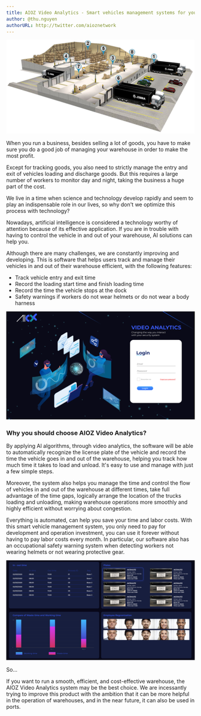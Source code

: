 ```yaml
---
title: AIOZ Video Analytics - Smart vehicles management systems for your warehouse
author: @thu.nguyen
authorURL: http://twitter.com/aioznetwork
---
```

![assets/2021-05-14-AIOZ-Video-Analytics/warehouse.jpg](assets/2021-05-14-AIOZ-Video-Analytics/warehouse.jpg)
<!--truncate-->
When you run a business, besides selling a lot of goods, you have to make sure you do a good job of managing your warehouse in order to make the most profit.

Except for tracking goods, you also need to strictly manage the entry and exit of vehicles loading and discharge goods. But this requires a large number of workers to monitor day and night, taking the business a huge part of the cost.

We live in a time when science and technology develop rapidly and seem to play an indispensable role in our lives, so why don't we optimize this process with technology?

Nowadays, artificial intelligence is considered a technology worthy of attention because of its effective application. If you are in trouble with having to control the vehicle in and out of your warehouse, AI solutions can help you.

Although there are many challenges, we are constantly improving and developing. This is software that helps users track and manage their vehicles in and out of their warehouse efficient, with the following features:
- Track vehicle entry and exit time
- Record the loading start time and finish loading time
- Record the time the vehicle stops at the dock 
- Safety warnings if workers do not wear helmets or do not wear a body harness 

![assets/2021-05-14-AIOZ-Video-Analytics/Selection_03.png](assets/2021-05-14-AIOZ-Video-Analytics/Selection_03.png)

### Why you should choose AIOZ Video Analytics?

By applying AI algorithms, through video analytics, the software will be able to automatically recognize the license plate of the vehicle and record the time the vehicle goes in and out of the warehouse, helping you track how much time it takes to load and unload. It's easy to use and manage with just a few simple steps.

Moreover, the system also helps you manage the time and control the flow of vehicles in and out of the warehouse at different times, take full advantage of the time gaps, logically arrange the location of the trucks loading and unloading, making warehouse operations more smoothly and highly efficient without worrying about congestion.

Everything is automated, can help you save your time and labor costs. With this smart vehicle management system, you only need to pay for development and operation investment, you can use it forever without having to pay labor costs every month. In particular, our software also has an occupational safety warning system when detecting workers not wearing helmets or not wearing protective gear.

![assets/2021-05-14-AIOZ-Video-Analytics/Selection_4.png](assets/2021-05-14-AIOZ-Video-Analytics/Selection_4.png)

So...

If you want to run a smooth, efficient, and cost-effective warehouse, the AIOZ Video Analytics system may be the best choice. We are incessantly trying to improve this product with the ambition that it can be more helpful in the operation of warehouses, and in the near future, it can also be used in ports.
